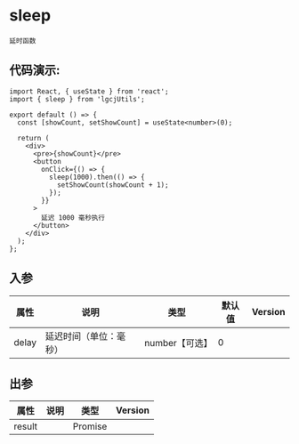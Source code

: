# sleep

```
延时函数
```

## 代码演示:

```tsx
import React, { useState } from 'react';
import { sleep } from 'lgcjUtils';

export default () => {
  const [showCount, setShowCount] = useState<number>(0);

  return (
    <div>
      <pre>{showCount}</pre>
      <button
        onClick={() => {
          sleep(1000).then(() => {
            setShowCount(showCount + 1);
          });
        }}
      >
        延迟 1000 毫秒执行
      </button>
    </div>
  );
};
```

## 入参

| 属性  | 说明                   | 类型           | 默认值 | Version |
| ----- | ---------------------- | -------------- | ------ | ------- |
| delay | 延迟时间（单位：毫秒） | number【可选】 | 0      |         |

## 出参

| 属性   | 说明 | 类型    | Version |
| ------ | ---- | ------- | ------- |
| result |      | Promise |         |
